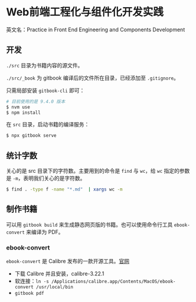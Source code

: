 # Web前端工程化与组件化开发实践

英文名：Practice in Front End Engineering and Components Development


## 开发

`./src` 目录为书籍内容的源文件。

`./src/_book` 为 gitbook 编译后的文件所在目录，已经添加至 `.gitignore`。

只需局部安装 `gitbook-cli` 即可：

```bash
# 目前使用的是 9.4.0 版本
$ nvm use
$ npm install
```

在 `src` 目录，启动书籍的编译服务：

```bash
$ npx gitbook serve
```

## 统计字数

关心的是 src 目录下的字符数。主要用到的命令是 `find` 与 `wc`，给 `wc` 指定的参数是 `-m`，表明我们关心的是字符数。

```bash
$ find . -type f -name "*.md"  | xargs wc -m
```

## 制作书籍

可以用 `gitbook build` 来生成静态网页版的书籍。也可以使用命令行工具 `ebook-convert` 来编译为 PDF。

### ebook-convert

`ebook-convert` 是 Calibre 发布的一款开源工具。[官网](https://calibre-ebook.com)

+ 下载 Calibre 并且安装，calibre-3.22.1
+ 软连接：`ln -s /Applications/calibre.app/Contents/MacOS/ebook-convert /usr/local/bin`
+ `gitbook pdf`
